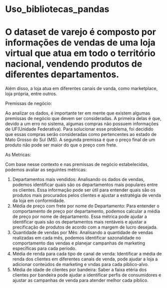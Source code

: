 # Uso_bibliotecas_pandas

# O dataset de varejo é composto por informações de vendas de uma loja virtual que atua em todo o território nacional, vendendo produtos de diferentes departamentos.
Além disso, a loja atua em diferentes canais de vanda, como marketplace, loja própria, entre outros.

Premissas de negócio:

Ao analizar os dados, é importante ter em mente que existem algumas premissas de negócio que devem ser consideradas.
A primeira delas é que, devido a um erro no sistema, algumas compras não possuem informações de UF(Unidade Federativa). Para solucionar esse problema, foi decidido que essas compras serão consideradas como pertencentes ao estado de Mato Grosso do Sul (MS). 
A segunda premissa é que o preço final de um produto não pode ser maior do que o preço com frete.

As Metricas:

Com base nesse contexto e nas premissas de negócio estabelecidas, podemos avaliar as seguintes métricas:

1. Departamentos mais vendidos: Analisando os dados de vendas, podemos identificar quais são os departamentos mais populares entre os clientes. Essa informação pode ser útil para entender quais são os produtos mais procurados pelos clientes e ajustar a estratégia de venda da loja em conformidade.
2. Média de preço com frete por nome do Departamento: Para entender o comportamento de preço por departamento, podemos calcular a média de preço por nome de departamento. Essa métrica pode ajudar a identificar quais são os departamentos mais rentáveis e ajustar a precificação de produtos de acordo com a margem de lucro desejada.
3. Quantidade de vendas por Mês: Analisando a quantidade de vendas realizadas em cada mês, podemos identificar sazonalidade no comportamento das vendas e planejar campanhas de marketing específicas para cada período.
4. Média de renda para cada tipo de canal de venda: Identificar a média de renda dos clientes em diferentes canais de venda, pode ajudar a loja a adicionar conteúdos de marketing e vndas para cada píblico-alvo.
5. Média de idade de clientes por bandeira: Saber a faixa etéria dos clientes por bandeira pode ajudar a identificar perfis de consumidores e ajustar as campanhas de venda para atender melhor cada píblico.
